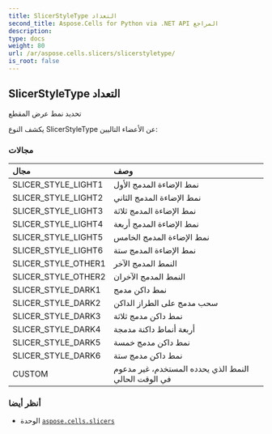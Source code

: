 ```yaml
---
title: SlicerStyleType التعداد
second_title: Aspose.Cells for Python via .NET API المراجع
description:
type: docs
weight: 80
url: /ar/aspose.cells.slicers/slicerstyletype/
is_root: false
---
```

##  SlicerStyleType التعداد
تحديد نمط عرض المقطع



يكشف النوع SlicerStyleType عن الأعضاء التاليين:

###  مجالات
| مجال| وصف|
| :- | :- |
| SLICER_STYLE_LIGHT1 |نمط الإضاءة المدمج الأول|
| SLICER_STYLE_LIGHT2 | نمط الإضاءة المدمج الثاني|
| SLICER_STYLE_LIGHT3 | نمط الإضاءة المدمج ثلاثة|
| SLICER_STYLE_LIGHT4 | نمط الإضاءة المدمج أربعة|
| SLICER_STYLE_LIGHT5 | نمط الإضاءة المدمج الخامس|
| SLICER_STYLE_LIGHT6 | نمط الإضاءة المدمج ستة|
| SLICER_STYLE_OTHER1 | النمط المدمج الآخر|
| SLICER_STYLE_OTHER2 | النمط المدمج الآخران|
| SLICER_STYLE_DARK1 | نمط داكن مدمج|
| SLICER_STYLE_DARK2 | سحب مدمج على الطراز الداكن|
| SLICER_STYLE_DARK3 | نمط داكن مدمج ثلاثة|
| SLICER_STYLE_DARK4 | أربعة أنماط داكنة مدمجة|
| SLICER_STYLE_DARK5 | نمط داكن مدمج خمسة|
| SLICER_STYLE_DARK6 | نمط داكن مدمج ستة|
| CUSTOM | النمط الذي يحدده المستخدم، غير مدعوم في الوقت الحالي|



###  أنظر أيضا
* الوحدة [`aspose.cells.slicers`](..)
